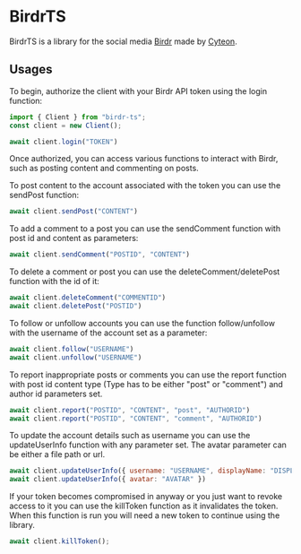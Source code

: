 # BirdrTS
BirdrTS is a library for the social media [Birdr](https://birdr.vercel.app/) made by [Cyteon](https://github.com/Cyteon).

## Usages
To begin, authorize the client with your Birdr API token using the login function:
```js
import { Client } from "birdr-ts";
const client = new Client();

await client.login("TOKEN")
```

Once authorized, you can access various functions to interact with Birdr, such as posting content and commenting on posts.

To post content to the account associated with the token you can use the sendPost function:
```js
await client.sendPost("CONTENT")
```

To add a comment to a post you can use the sendComment function with post id and content as parameters:
```js
await client.sendComment("POSTID", "CONTENT")
```

To delete a comment or post you can use the deleteComment/deletePost function with the id of it:
```js
await client.deleteComment("COMMENTID")
await client.deletePost("POSTID")
```

To follow or unfollow accounts you can use the function follow/unfollow with the username of the account set as a parameter:
```js
await client.follow("USERNAME")
await client.unfollow("USERNAME")
```

To report inappropriate posts or comments you can use the report function with post id content type (Type has to be either "post" or "comment") and author id parameters set.
```js
await client.report("POSTID", "CONTENT", "post", "AUTHORID")
await client.report("POSTID", "CONTENT", "comment", "AUTHORID")
```

To update the account details such as username you can use the updateUserInfo function with any parameter set. The avatar parameter can be either a file path or url.
```js
await client.updateUserInfo({ username: "USERNAME", displayName: "DISPLAYNAME", avatar: "AVATAR" })
await client.updateUserInfo({ avatar: "AVATAR" })
```

If your token becomes compromised in anyway or you just want to revoke access to it you can use the killToken function as it invalidates the token. When this function is run you will need a new token to continue using the library.
```js
await client.killToken();
```

